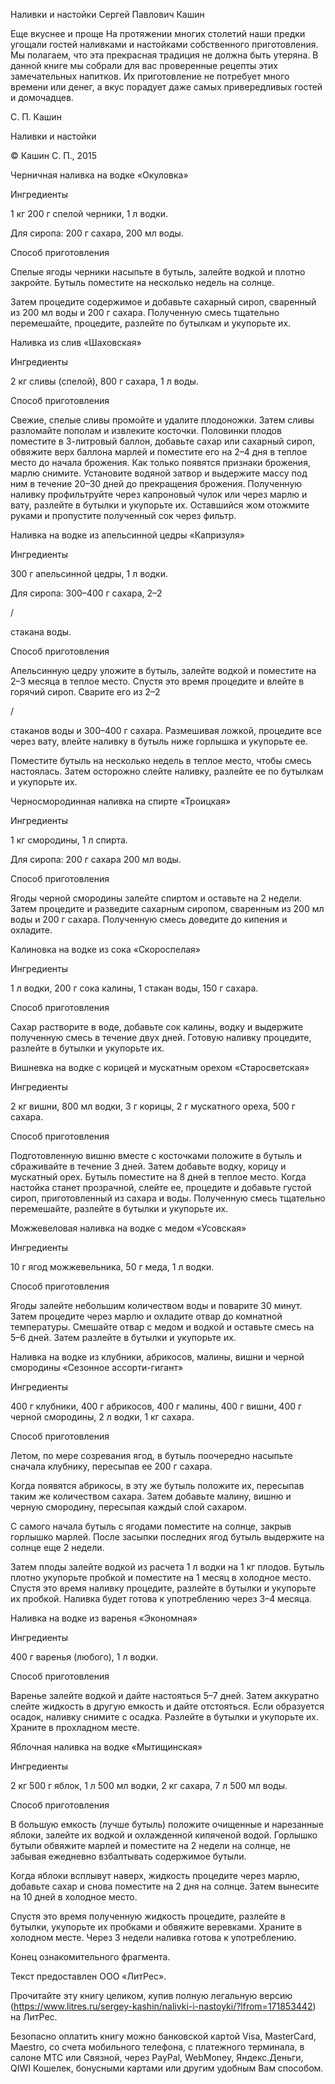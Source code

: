 Наливки и настойки Сергей Павлович Кашин

Еще вкуснее и проще На протяжении многих столетий наши предки угощали
гостей наливками и настойками собственного приготовления. Мы полагаем,
что эта прекрасная традиция не должна быть утеряна. В данной книге мы
собрали для вас проверенные рецепты этих замечательных напитков. Их
приготовление не потребует много времени или денег, а вкус порадует даже
самых привередливых гостей и домочадцев.

С. П. Кашин

Наливки и настойки

© Кашин С. П., 2015

Черничная наливка на водке «Окуловка»

Ингредиенты

1 кг 200 г спелой черники, 1 л водки.

Для сиропа: 200 г сахара, 200 мл воды.

Способ приготовления

Спелые ягоды черники насыпьте в бутыль, залейте водкой и плотно
закройте. Бутыль поместите на несколько недель на солнце.

Затем процедите содержимое и добавьте сахарный сироп, сваренный из 200
мл воды и 200 г сахара. Полученную смесь тщательно перемешайте,
процедите, разлейте по бутылкам и укупорьте их.

Наливка из слив «Шаховская»

Ингредиенты

2 кг сливы (спелой), 800 г сахара, 1 л воды.

Способ приготовления

Свежие, спелые сливы промойте и удалите плодоножки. Затем сливы
разломайте пополам и извлеките косточки. Половинки плодов поместите в
3-литровый баллон, добавьте сахар или сахарный сироп, обвяжите верх
баллона марлей и поместите его на 2–4 дня в теплое место до начала
брожения. Как только появятся признаки брожения, марлю снимите.
Установите водяной затвор и выдержите массу под ним в течение 20–30 дней
до прекращения брожения. Полученную наливку профильтруйте через
капроновый чулок или через марлю и вату, разлейте в бутылки и укупорьте
их. Оставшийся жом отожмите руками и пропустите полученный сок через
фильтр.

Наливка на водке из апельсинной цедры «Капризуля»

Ингредиенты

300 г апельсинной цедры, 1 л водки.

Для сиропа: 300–400 г сахара, 2–2

/

стакана воды.

Способ приготовления

Апельсинную цедру уложите в бутыль, залейте водкой и поместите на 2–3
месяца в теплое место. Спустя это время процедите и влейте в горячий
сироп. Сварите его из 2–2

/

стаканов воды и 300–400 г сахара. Размешивая ложкой, процедите все через
вату, влейте наливку в бутыль ниже горлышка и укупорьте ее.

Поместите бутыль на несколько недель в теплое место, чтобы смесь
настоялась. Затем осторожно слейте наливку, разлейте ее по бутылкам и
укупорьте их.

Черносмородинная наливка на спирте «Троицкая»

Ингредиенты

1 кг смородины, 1 л спирта.

Для сиропа: 200 г сахара 200 мл воды.

Способ приготовления

Ягоды черной смородины залейте спиртом и оставьте на 2 недели. Затем
процедите и разведите сахарным сиропом, сваренным из 200 мл воды и 200 г
сахара. Полученную смесь доведите до кипения и охладите.

Калиновка на водке из сока «Скороспелая»

Ингредиенты

1 л водки, 200 г сока калины, 1 стакан воды, 150 г сахара.

Способ приготовления

Сахар растворите в воде, добавьте сок калины, водку и выдержите
полученную смесь в течение двух дней. Готовую наливку процедите,
разлейте в бутылки и укупорьте их.

Вишневка на водке с корицей и мускатным орехом «Старосветская»

Ингредиенты

2 кг вишни, 800 мл водки, 3 г корицы, 2 г мускатного ореха, 500 г
сахара.

Способ приготовления

Подготовленную вишню вместе с косточками положите в бутыль и сбраживайте
в течение 3 дней. Затем добавьте водку, корицу и мускатный орех. Бутыль
поместите на 8 дней в теплое место. Когда настойка станет прозрачной,
слейте ее, процедите и добавьте густой сироп, приготовленный из сахара и
воды. Полученную смесь тщательно перемешайте, разлейте в бутылки и
укупорьте их.

Можжевеловая наливка на водке с медом «Усовская»

Ингредиенты

10 г ягод можжевельника, 50 г меда, 1 л водки.

Способ приготовления

Ягоды залейте небольшим количеством воды и поварите 30 минут. Затем
процедите через марлю и охладите отвар до комнатной температуры.
Смешайте отвар с медом и водкой и оставьте смесь на 5–6 дней. Затем
разлейте в бутылки и укупорьте их.

Наливка на водке из клубники, абрикосов, малины, вишни и черной
смородины «Сезонное ассорти-гигант»

Ингредиенты

400 г клубники, 400 г абрикосов, 400 г малины, 400 г вишни, 400 г черной
смородины, 2 л водки, 1 кг сахара.

Способ приготовления

Летом, по мере созревания ягод, в бутыль поочередно насыпьте сначала
клубнику, пересыпав ее 200 г сахара.

Когда появятся абрикосы, в эту же бутыль положите их, пересыпав таким же
количеством сахара. Затем добавьте малину, вишню и черную смородину,
пересыпая каждый слой сахаром.

С самого начала бутыль с ягодами поместите на солнце, закрыв горлышко
марлей. После засыпки последних ягод бутыль выдержите на солнце еще 2
недели.

Затем плоды залейте водкой из расчета 1 л водки на 1 кг плодов. Бутыль
плотно укупорьте пробкой и поместите на 1 месяц в холодное место. Спустя
это время наливку процедите, разлейте в бутылки и укупорьте их пробкой.
Наливка будет готова к употреблению через 3–4 месяца.

Наливка на водке из варенья «Экономная»

Ингредиенты

400 г варенья (любого), 1 л водки.

Способ приготовления

Варенье залейте водкой и дайте настояться 5–7 дней. Затем аккуратно
слейте жидкость в другую емкость и дайте отстояться. Если образуется
осадок, наливку снимите с осадка. Разлейте в бутылки и укупорьте их.
Храните в прохладном месте.

Яблочная наливка на водке «Мытищинская»

Ингредиенты

2 кг 500 г яблок, 1 л 500 мл водки, 2 кг сахара, 7 л 500 мл воды.

Способ приготовления

В большую емкость (лучше бутыль) положите очищенные и нарезанные яблоки,
залейте их водкой и охлажденной кипяченой водой. Горлышко бутыли
обвяжите марлей и поместите на 2 недели на солнце, не забывая ежедневно
взбалтывать содержимое бутыли.

Когда яблоки всплывут наверх, жидкость процедите через марлю, добавьте
сахар и снова поместите на 2 дня на солнце. Затем вынесите на 10 дней в
холодное место.

Спустя это время полученную жидкость процедите, разлейте в бутылки,
укупорьте их пробками и обвяжите веревками. Храните в холодном месте.
Через 3 недели наливка готова к употреблению.

Конец ознакомительного фрагмента.

Текст предоставлен ООО «ЛитРес».

Прочитайте эту книгу целиком, купив полную легальную версию
(https://www.litres.ru/sergey-kashin/nalivki-i-nastoyki/?lfrom=171853442)
на ЛитРес.

Безопасно оплатить книгу можно банковской картой Visa, MasterCard,
Maestro, со счета мобильного телефона, с платежного терминала, в салоне
МТС или Связной, через PayPal, WebMoney, Яндекс.Деньги, QIWI Кошелек,
бонусными картами или другим удобным Вам способом.
